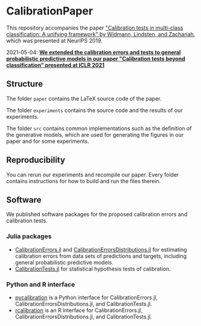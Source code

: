 # CalibrationPaper

This repository accompanies the paper ["Calibration tests in multi-class
classification: A unifying framework" by Widmann, Lindsten, and Zachariah](http://papers.nips.cc/paper/9392-calibration-tests-in-multi-class-classification-a-unifying-framework),
which was presented at NeurIPS 2019.

2021-05-04: [**We extended the calibration errors and tests to general probabilistic predictive models in our paper "Calibration tests beyond classification" presented at ICLR 2021**](https://openreview.net/forum?id=-bxf89v3Nx)

## Structure

The folder `paper` contains the LaTeX source code of the paper.

The folder `experiments` contains the source code and the results of our
experiments.

The folder `src` contains common implementations such as the definition of the
generative models, which are used for generating the figures in our paper and
for some experiments.

## Reproducibility

You can rerun our experiments and recompile our paper. Every folder contains
instructions for how to build and run the files therein.

## Software

We published software packages for the proposed calibration errors and calibration tests.

### Julia packages

- [CalibrationErrors.jl](https://github.com/devmotion/CalibrationErrors.jl) and [CalibrationErrorsDistributions.jl](https://github.com/devmotion/CalibrationErrorsDistributions.jl) for estimating calibration errors from data sets of predictions and targets, including general probabilistic predictive models.
- [CalibrationTests.jl](https://github.com/devmotion/CalibrationTests.jl) for statistical hypothesis tests of calibration.

### Python and R interface

- [pycalibration](https://github.com/devmotion/pycalibration) is a Python interface for CalibrationErrors.jl, CalibrationErrorsDistributions.jl, and CalibrationTests.jl.
- [rcalibration](https://github.com/devmotion/rcalibration) is an R interface for CalibrationErrors.jl, CalibrationErrorsDistributions.jl, and CalibrationTests.jl.
